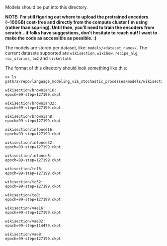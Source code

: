 Models should be put into this directory.

**NOTE: I'm still figuring out where to upload the pretrained encoders (~100GB) cost-free and directly from the compute cluster I'm using (rather than scp-ing). Until then, you'll need to train the encoders from scratch...if folks have suggestions, don't hesitate to reach out! I want to make the code as accessible as possible. :)**

The models are stored per dataset, like: `models/<dataset_name>/`. The current datasets supported are `wikisection`, `wikihow`, `recipe_nlg`, `roc_stories`, `tm2` and `tickettalk`.

The format of this directory should look something like this: 

```
>> ls path/2/repo/language_modeling_via_stochastic_processes/models/wikisection/*

wikisection/brownian16:
epoch=99-step=127199.ckpt

wikisection/brownian32:
epoch=99-step=127199.ckpt

wikisection/brownian8:
epoch=99-step=127199.ckpt

wikisection/infonce16:
epoch=99-step=127199.ckpt

wikisection/infonce32:
epoch=99-step=127199.ckpt

wikisection/infonce8:
epoch=99-step=127199.ckpt

wikisection/tc16:
epoch=99-step=127199.ckpt

wikisection/tc32:
epoch=99-step=127199.ckpt

wikisection/tc8:
epoch=99-step=127199.ckpt

wikisection/vae16:
epoch=99-step=127199.ckpt

wikisection/vae32:
epoch=99-step=114479.ckpt

wikisection/vae8:
epoch=99-step=127199.ckpt

```
